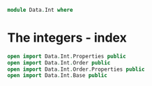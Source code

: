 <!--
```agda
```
-->

```agda
module Data.Int where
```

# The integers - index

```agda
open import Data.Int.Properties public
open import Data.Int.Order public
open import Data.Int.Order.Properties public
open import Data.Int.Base public
```
